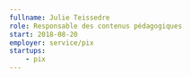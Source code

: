 ```yaml
---
fullname: Julie Teissedre
role: Responsable des contenus pédagogiques
start: 2018-08-20
employer: service/pix
startups:
    - pix
---
```

